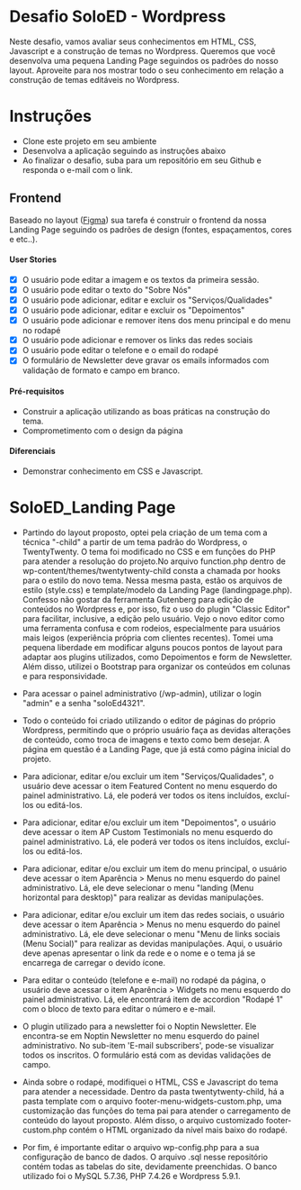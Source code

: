 # Desafio SoloED - Wordpress

Neste desafio, vamos avaliar seus conhecimentos em HTML, CSS, Javascript e a construção de temas no Wordpress. Queremos que você desenvolva uma pequena Landing Page seguindos os padrões do nosso layout. Aproveite para nos mostrar todo o seu conhecimento em relação a construção de temas editáveis no Wordpress.

# Instruções

- Clone este projeto em seu ambiente
- Desenvolva a aplicação seguindo as instruções abaixo
- Ao finalizar o desafio, suba para um repositório em seu Github e responda o e-mail com o link.

## Frontend

Baseado no layout ([Figma](https://www.figma.com/file/U6mV5uN8OtSMaVZcWcQc9g/Teste_soloed?node-id=0%3A1)) sua tarefa é construir o frontend da nossa Landing Page seguindo os padrões de design (fontes, espaçamentos, cores e etc..).

#### User Stories

- [X] O usuário pode editar a imagem e os textos da primeira sessão.
- [X] O usuário pode editar o texto do "Sobre Nós"
- [X] O usuário pode adicionar, editar e excluir os "Serviços/Qualidades"
- [X] O usuário pode adicionar, editar e excluir os "Depoimentos"
- [X] O usuário pode adicionar e remover itens dos menu principal e do menu no rodapé
- [X] O usuário pode adicionar e remover os links das redes sociais
- [X] O usuário pode editar o telefone e o email do rodapé
- [X] O formulário de Newsletter deve gravar os emails informados com validação de formato e campo em branco.

#### Pré-requisitos

- Construir a aplicação utilizando as boas práticas na construção do tema.
- Comprometimento com o design da página

#### Diferenciais

- Demonstrar conhecimento em CSS e Javascript.

# SoloED_Landing Page

- Partindo do layout proposto, optei pela criação de um tema com a técnica "-child" a partir de um tema padrão do Wordpress, o TwentyTwenty. O tema foi modificado no CSS e em funções do PHP para atender a resolução do projeto.No arquivo function.php dentro de wp-content/themes/twentytwenty-child consta a chamada por hooks para o estilo do novo tema. Nessa mesma pasta, estão os arquivos de estilo (style.css) e template/modelo da Landing Page (landingpage.php). Confesso não gostar da ferramenta Gutenberg para edição de conteúdos no Wordpress e, por isso, fiz o uso do plugin "Classic Editor" para facilitar, inclusive, a edição pelo usuário. Vejo o novo editor como uma ferramenta confusa e com rodeios, especialmente para usuários mais leigos (experiência própria com clientes recentes). Tomei uma pequena liberdade em modificar alguns poucos pontos de layout para adaptar aos plugins utilizados, como Depoimentos e form de Newsletter. Além disso, utilizei o Bootstrap para organizar os conteúdos em colunas e para responsividade.

- Para acessar o painel administrativo (/wp-admin), utilizar o login "admin" e a senha "soloEd4321". 

- Todo o conteúdo foi criado utilizando o editor de páginas do próprio Wordpress, permitindo que o próprio usuário faça as devidas alterações de conteúdo, como troca de imagens e texto como bem desejar. A página em questão é a Landing Page, que já está como página inicial do projeto. 

- Para adicionar, editar e/ou excluir um item "Serviços/Qualidades", o usuário deve acessar o item Featured Content no menu esquerdo do painel administrativo. Lá, ele poderá ver todos os itens incluídos, excluí-los ou editá-los.  

- Para adicionar, editar e/ou excluir um item "Depoimentos", o usuário deve acessar o item AP Custom Testimonials no menu esquerdo do painel administrativo. Lá, ele poderá ver todos os itens incluídos, excluí-los ou editá-los.  

- Para adicionar, editar e/ou excluir um item do menu principal, o usuário deve acessar o item Aparência > Menus no menu esquerdo do painel administrativo. Lá, ele deve selecionar o menu "landing (Menu horizontal para desktop)" para realizar as devidas manipulações.

- Para adicionar, editar e/ou excluir um item das redes sociais, o usuário deve acessar o item Aparência > Menus no menu esquerdo do painel administrativo. Lá, ele deve selecionar o menu "Menu de links sociais (Menu Social)" para realizar as devidas manipulações. Aqui, o usuário deve apenas apresentar o link da rede e o nome e o tema já se encarrega de carregar o devido ícone.

- Para editar o conteúdo (telefone e e-mail) no rodapé da página, o usuário deve acessar o item Aparência > Widgets no menu esquerdo do painel administrativo. Lá, ele encontrará item de accordion "Rodapé 1" com o bloco de texto para editar o número e e-mail.

- O plugin utilizado para a newsletter foi o Noptin Newsletter. Ele encontra-se em Noptin Newsletter no menu esquerdo do painel administrativo. No sub-item 'E-mail subscribers', pode-se visualizar todos os inscritos. O formulário está com as devidas validações de campo.

- Ainda sobre o rodapé, modifiquei o HTML, CSS e Javascript do tema para atender a necessidade. Dentro da pasta twentytwenty-child, há a pasta template com o arquivo footer-menu-widgets-custom.php, uma customização das funções do tema pai para atender o carregamento de conteúdo do layout proposto. Além disso, o arquivo customizado footer-custom.php contém o HTML organizado da nível mais baixo do rodapé.  

- Por fim, é importante editar o arquivo wp-config.php para a sua configuração de banco de dados. O arquivo .sql nesse repositório contém todas as tabelas do site, devidamente preenchidas. O banco utilizado foi o MySQL 5.7.36, PHP 7.4.26 e Wordpress 5.9.1.